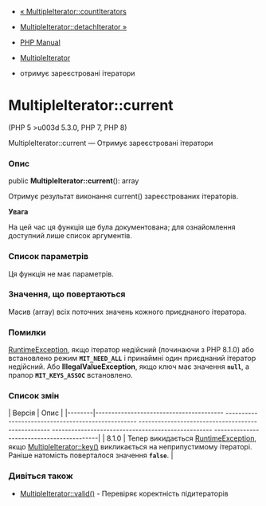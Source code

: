 - [«
MultipleIterator::countIterators](multipleiterator.countiterators.md)
- [MultipleIterator::detachIterator
»](multipleiterator.detachiterator.md)

- [PHP Manual](index.md)
- [MultipleIterator](class.multipleiterator.md)
- отримує зареєстровані ітератори

# MultipleIterator::current

(PHP 5 \>u003d 5.3.0, PHP 7, PHP 8)

MultipleIterator::current — Отримує зареєстровані ітератори

### Опис

public **MultipleIterator::current**(): array

Отримує результат виконання current() зареєстрованих ітераторів.

**Увага**

На цей час ця функція ще була документована; для
ознайомлення доступний лише список аргументів.

### Список параметрів

Ця функція не має параметрів.

### Значення, що повертаються

Масив (array) всіх поточних значень кожного приєднаного ітератора.

### Помилки

[RuntimeException](class.runtimeexception.md), якщо ітератор
недійсний (починаючи з PHP 8.1.0) або встановлено режим
**`MIT_NEED_ALL`** і принаймні один приєднаний ітератор
недійсний. Або **IllegalValueException**, якщо ключ має значення
**`null`**, а прапор **`MIT_KEYS_ASSOC`** встановлено.

### Список змін

| Версія | Опис |
|--------|---------------------------------------- -------------------------------------------------- -------------------------------------------------- -------------------------------------------------- ------------------------------------------|
| 8.1.0 | Тепер викидається [RuntimeException](class.runtimeexception.md), якщо [MultipleIterator::key()](multipleiterator.key.md) викликається на неприпустимому ітераторі. Раніше натомість поверталося значення **`false`**. |

### Дивіться також

- [MultipleIterator::valid()](multipleiterator.valid.md) - Перевіряє
коректність підитераторів
